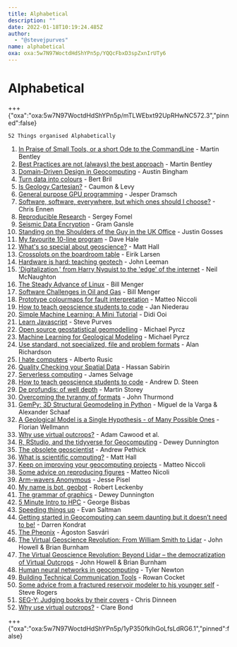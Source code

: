 ```yaml
---
title: Alphabetical
description: ""
date: 2022-01-18T10:19:24.485Z
author:
  - "@stevejpurves"
name: alphabetical
oxa: oxa:5w7N97WoctdHdShYPn5p/YQQcFbxD3spZxnIrUTy6
---
```


# Alphabetical

+++ {"oxa":"oxa:5w7N97WoctdHdShYPn5p/mTLWEbxt92UpRHwNC572.3","pinned":false}

```{important}
52 Things organised Alphabetically
```

 1. [In Praise of Small Tools, or a short Ode to the CommandLine](oxa:5w7N97WoctdHdShYPn5p/r2TaTDL1NN5bB83XlhU3 "In Praise of Small Tools, or a short Ode to the CommandLine") - Martin Bentley
 2. [Best Practices are not (always) the best approach](oxa:5w7N97WoctdHdShYPn5p/bmwnIJQQ4e7fhiXYOMvk "Best Practices are not (always) the best approach") - Martin Bentley
 3. [Domain-Driven Design in Geocomputing](oxa:5w7N97WoctdHdShYPn5p/6YoLi4VF5JsdX5vI1AJR "Domain-Driven Design in Geocomputing") - Austin Bingham
 4. [Turn data into colours](oxa:5w7N97WoctdHdShYPn5p/AIBW3wyQ5ONp25dH3ntX "Turn data into colours") - Bert Bril
 5. [Is Geology Cartesian?](oxa:5w7N97WoctdHdShYPn5p/lR5IyeHfJwNVM0Nu5lDk "Is Geology Cartesian?") - Caumon & Levy
 6. [General purpose GPU programming](oxa:5w7N97WoctdHdShYPn5p/lGGs2qgaoIjocW1UH7cM "General purpose GPU programming") - Jesper Dramsch
 7. [Software, software, everywhere, but which ones should I choose?](oxa:5w7N97WoctdHdShYPn5p/xBypVjyeSFSPcJ7oy3NI "Software, software, everywhere, but which ones should I choose?") - Chris Ennen
 8. [Reproducible Research](oxa:5w7N97WoctdHdShYPn5p/tnXVrKY5xBM1FaAmeqXI "Reproducible Research") - Sergey Fomel
 9. [Seismic Data Encryption](oxa:5w7N97WoctdHdShYPn5p/VpBBOJh1doCskwB6A8pI "Seismic Data Encryption") - Gram Gansle
10. [Standing on the Shoulders of the Guy in the UK Office](oxa:5w7N97WoctdHdShYPn5p/hlB7vJr6UO3hrThtL9P6 "Standing on the Shoulders of the Guy in the UK Office") - Justin Gosses
11. [My favourite 10-line program](oxa:5w7N97WoctdHdShYPn5p/ltBhPU4a0fPb7pqMyWl9 "My favourite 10-line program") - Dave Hale
12. [What's so special about geoscience?](oxa:5w7N97WoctdHdShYPn5p/H7an6FQIT0f5sw0u1iz8 "What's so special about geoscience?") - Matt Hall
13. [Crossplots on the boardroom table](oxa:5w7N97WoctdHdShYPn5p/LdQ9MnbUHcOjhBycOJgS "Crossplots on the boardroom table") - Eirik Larsen
14. [Hardware is hard: teaching geotech](oxa:5w7N97WoctdHdShYPn5p/S1IkhxkinWdRPtsGhG5H "Hardware is hard: teaching geotech") - John Leeman
15. ['Digitalization,' from Harry Nyquist to the 'edge' of the internet](oxa:5w7N97WoctdHdShYPn5p/pPjThnlYd1IfcEy4tR3I "'Digitalization,' from Harry Nyquist to the 'edge' of the internet") - Neil McNaughton
16. [The Steady Advance of Linux](oxa:5w7N97WoctdHdShYPn5p/o0DOYQiZHZJwkPXGkTHh "The Steady Advance of Linux") - Bill Menger
17. [Software Challenges in Oil and Gas](oxa:5w7N97WoctdHdShYPn5p/OkKss4uBzzOmDSuOysTO "Software Challenges in Oil and Gas") - Bill Menger
18. [Prototype colourmaps for fault interpretation](oxa:5w7N97WoctdHdShYPn5p/XneU1CutpQNHFe5qhaBr "Prototype colourmaps for fault interpretation") - Matteo Niccoli
19. [How to teach geoscience students to code](oxa:5w7N97WoctdHdShYPn5p/G9kqksPgVf1rbv8jHMAs "How to teach geoscience students to code") - Jan Niederau
20. [Simple Machine Learning: A Mini Tutorial](oxa:5w7N97WoctdHdShYPn5p/QrDB7UysRuCZnYILLVyy "Simple Machine Learning: A Mini Tutorial") - Didi Ooi
21. [Learn Javascript](oxa:5w7N97WoctdHdShYPn5p/pgSfW7D2sNuGKeQNE3uS "Learn Javascript") - Steve Purves
22. [Open source geostatistical geomodelling](oxa:5w7N97WoctdHdShYPn5p/2cKRoL7VHs4DVeA5cUDm "Open source geostatistical geomodelling") - Michael Pyrcz
23. [Machine Learning for Geological Modeling](oxa:5w7N97WoctdHdShYPn5p/pUutttXRVb7oyZkil0tT "Machine Learning for Geological Modeling") - Michael Pyrcz
24. [Use standard, not specialized, file and problem formats](oxa:5w7N97WoctdHdShYPn5p/O8qSoAS0TP5QZ6sSdEOk "Use standard, not specialized, file and problem formats") - Alan Richardson
25. [I hate computers](oxa:5w7N97WoctdHdShYPn5p/N9dRPjSzlBmKEZ4Voxmx "I hate computers") - Alberto Rusic
26. [Quality Checking your Spatial Data](oxa:5w7N97WoctdHdShYPn5p/HfMn8Xm2AHVhr0f3LGmx "Quality Checking your Spatial Data") - Hassan Sabirin
27. [Serverless computing](oxa:5w7N97WoctdHdShYPn5p/wdOvFXJOjTeBHPb1I2ku "Serverless computing") - James Selvage
28. [How to teach geoscience students to code](oxa:5w7N97WoctdHdShYPn5p/G9kqksPgVf1rbv8jHMAs "How to teach geoscience students to code") - Andrew D. Steen
29. [De profundis: of well depth](oxa:5w7N97WoctdHdShYPn5p/t4tlvqDjFfG0Ou6gDXmL "De profundis: of well depth") - Martin Storey
30. [Overcoming the tyranny of formats](oxa:5w7N97WoctdHdShYPn5p/YvOXdnMLzGKdrIZgDdzQ "Overcoming the tyranny of formats") - John Thurmond
31. [GemPy: 3D Structural Geomodeling in Python](oxa:5w7N97WoctdHdShYPn5p/QrlE1GpR3NofZr8mBxYm "GemPy: 3D Structural Geomodeling in Python") - Miguel de la Varga & Alexander Schaaf
32. [A Geological Model is a Single Hypothesis - of Many Possible Ones](oxa:5w7N97WoctdHdShYPn5p/GG3611uqGMgSPyyJsBJi "A Geological Model is a Single Hypothesis - of Many Possible Ones") - Florian Wellmann
33. [Why use virtual outcrops?](oxa:5w7N97WoctdHdShYPn5p/sqb1PiVkNz8eWO5zXmvw "Why use virtual outcrops?") - Adam Cawood et al.
34. [R, RStudio, and the tidyverse for Geocomputing](oxa:5w7N97WoctdHdShYPn5p/daiVbUjkFoMULTensU1g "R, RStudio, and the tidyverse for Geocomputing") - Dewey Dunnington
35. [The obsolete geoscientist](oxa:5w7N97WoctdHdShYPn5p/BaWgUZNthhzmJL0NsdGi "The obsolete geoscientist") - Andrew Pethick
36. [What is scientific computing?](oxa:5w7N97WoctdHdShYPn5p/urcYC3HbdNvyCggK8uzv "What is scientific computing?") - Matt Hall
37. [Keep on improving your geocomputing projects](oxa:5w7N97WoctdHdShYPn5p/e7USdziNO6xUhoSUtAK5 "Keep on improving your geocomputing projects") - Matteo Niccoli
38. [Some advice on reproducing figures](oxa:5w7N97WoctdHdShYPn5p/dVYdJ705MavOhIUzxCtR "Some advice on reproducing figures") - Matteo Nicoli
39. [Arm-wavers Anonymous](oxa:5w7N97WoctdHdShYPn5p/bFZuxNo1SewBTjQvPhSq "Arm-wavers Anonymous") - Jesse Pisel
40. [My name is bot, geobot](oxa:5w7N97WoctdHdShYPn5p/vOGqxAQHOK2cmj6uMz9u "My name is bot, geobot") - Robert Leckenby
41. [The grammar of graphics](oxa:5w7N97WoctdHdShYPn5p/wJBpVFCz6rSkwBcxn2px "The grammar of graphics") - Dewey Dunnington
42. [5 Minute Intro to HPC](oxa:5w7N97WoctdHdShYPn5p/vld2S24p887JqtjfeWPb "5 Minute Intro to HPC") - George Bisbas
43. [Speeding things up](oxa:5w7N97WoctdHdShYPn5p/eznNeUdvFHbKxi7cAF5G "Speeding things up") - Evan Saltman
44. [Getting started in Geocomputing can seem daunting but it doesn’t need to be!](oxa:5w7N97WoctdHdShYPn5p/G9iyYDcYxYa0wFjNK4f1 "Getting started in Geocomputing can seem daunting but it doesn’t need to be!") - Darren Kondrat
45. [The Pheonix](oxa:5w7N97WoctdHdShYPn5p/SSxKfXwCzMOpQvHtFVba "The Pheonix") - Ágoston Sasvári
46. [The Virtual Geoscience Revolution: From William Smith to Lidar](oxa:5w7N97WoctdHdShYPn5p/tV9ana9lvD1kgFdNY9K9 "The Virtual Geoscience Revolution: From William Smith to Lidar") - John Howell & Brian Burnham
47. [The Virtual Geoscience Revolution: Beyond Lidar – the democratization of Virtual Outcrops](oxa:5w7N97WoctdHdShYPn5p/0EeKDxofRxcqUhsaLCLS "The Virtual Geoscience Revolution: Beyond Lidar – the democratization of Virtual Outcrops") - John Howell & Brian Burnham
48. [Human neural networks in geocomputing](oxa:5w7N97WoctdHdShYPn5p/UNtB3uvn0YiPgPNmHSoq "Human neural networks in geocomputing") - Tyler Newton
49. [Building Technical Communication Tools](oxa:5w7N97WoctdHdShYPn5p/DHbmaRKyf8b5ALZ9Cg11 "Building Technical Communication Tools") - Rowan Cocket
50. [Some advice from a fractured reservoir modeler to his younger self](oxa:5w7N97WoctdHdShYPn5p/BBKL3WnGuEANYUwVyyDC "Some advice from a fractured reservoir modeler to his younger self") - Steve Rogers
51. [SEG-Y: Judging books by their covers](oxa:5w7N97WoctdHdShYPn5p/7P4LANRXy9qAbWK2jpwt "SEG-Y: Judging books by their covers") - Chris Dinneen
52. [Why use virtual outcrops?](oxa:5w7N97WoctdHdShYPn5p/sqb1PiVkNz8eWO5zXmvw "Why use virtual outcrops?") - Clare Bond

+++ {"oxa":"oxa:5w7N97WoctdHdShYPn5p/1yP350fklhGoLfsLdRG6.1","pinned":false}



